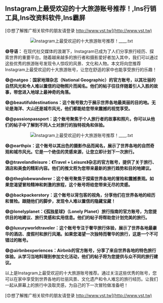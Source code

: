 ## **Instagram上最受欢迎的十大旅游账号推荐！,Ins行销工具,Ins改资料软件,Ins霸屏**

[😍想了解推广相关软件的朋友请登录 http://www.vst.tw](http://www.vst.tw)

 <center><img src="https://vst.tw/MP4/tuiguang/png/5.png" alt="Instagram上最受欢迎的十大旅游账号推荐！____.txt"></center>

**😄导语：**
在现代社交媒体的浪潮下，Instagram已成为了人们分享旅行经历、探索世界的重要平台。随着越来越多的旅行者和摄影爱好者加入其中，我们可以通过这些优秀的旅游账号发现令人惊叹的风景、文化和人物。本文将向您推荐Instagram上最受欢迎的十大旅游账号，让您在舒适的家中也能享受旅行的乐趣！

**😄@natgeo：国家地理杂志（National Geographic）的官方账号，以其壮丽的自然风光和令人难以置信的动物照片而闻名。他们的帖子往往伴随着引人入胜的故事，带您进入地球上最神奇的角落。**

**😄@beautifuldestinations：这个账号致力于展示世界各地最美丽的目的地。无论是海洋、大山还是城市风光，他们都能给您带来震撼的视觉享受。**

**😄@passionpassport：这个账号聚焦于个人旅行者的故事和照片。你可以从他们的帖子中了解到不同人士对旅行的独特视角和体验。**

 <center><img src="https://vst.tw/MP4/tuiguang/png/3.png" alt="Instagram上最受欢迎的十大旅游账号推荐！____.txt"></center>

**😄@earthpix：这个账号以其出色的摄影作品而闻名，展示了世界各地的自然奇观和城市风光。它是一个绝佳的灵感来源，让您立即计划下一次旅行。**

**😄@travelandleisure：《Travel + Leisure》杂志的官方账号，提供了关于旅行、酒店和美食的精彩内容。他们的推文将为您带来最新的旅行趋势和目的地建议。**

**😄@theglobewanderer：这个账号聚焦于探索世界各地的冒险和震撼景观。如果您渴望冒险精神和刺激的旅程，这个账号将给您带来无尽的灵感。**

**😄@backpackerstory：这个账号以背包客的视角，分享他们在世界各地的经历和冒险。跟随他们的脚步，发现令人难以置信的隐藏宝藏！**

**😄@lonelyplanet：《孤独星球》（Lonely Planet）旅行指南的官方账号，为您提供目的地建议、旅行灵感和实用信息。他们的帖子将帮助您计划完美的旅行。**

**😄@luxuryworldtraveler：这个账号专注于奢华旅行体验，展示了世界各地最豪华的酒店、度假村和旅行风潮。如果您渴望一次独特而奢华的旅行，这是一个不可错过的账号。**

**😄@airbnbexperiences：Airbnb的官方账号，分享了来自世界各地的特色旅行体验。从学习当地料理到参加文化活动，他们的帖子将为您提供与众不同的旅行建议。**

以上是Instagram上最受欢迎的十大旅游账号推荐。通过关注这些优秀的账号，您可以在家中享受到世界各地的壮丽风景、文化遗产和令人难忘的旅行经历。让我们一起从屏幕上的旅行中汲取灵感，为自己的下一次冒险做准备吧！

[😍想了解推广相关软件的朋友请登录 http://www.vst.tw](http://www.vst.tw)



